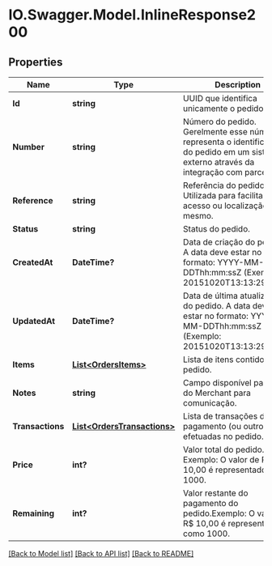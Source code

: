 # IO.Swagger.Model.InlineResponse200
## Properties

Name | Type | Description | Notes
------------ | ------------- | ------------- | -------------
**Id** | **string** | UUID que identifica unicamente o pedido. | 
**Number** | **string** | Número do pedido. Gerelmente esse número representa o identificador do pedido em um sistema externo através da integração com parceiros. | [optional] 
**Reference** | **string** | Referência do pedido. Utilizada para facilitar o acesso ou localização do mesmo. | [optional] 
**Status** | **string** | Status do pedido. | 
**CreatedAt** | **DateTime?** | Data de criação do pedido. A data deve estar no formato: YYYY-MM-DDThh:mm:ssZ (Exemplo: 20151020T13:13:29.000Z) | 
**UpdatedAt** | **DateTime?** | Data de última atualização do pedido. A data deve estar no formato: YYYY-MM-DDThh:mm:ssZ (Exemplo: 20151020T13:13:29.000Z) | 
**Items** | [**List&lt;OrdersItems&gt;**](OrdersItems.md) | Lista de itens contidos no pedido. | 
**Notes** | **string** | Campo disponível para uso do Merchant para comunicação. | [optional] 
**Transactions** | [**List&lt;OrdersTransactions&gt;**](OrdersTransactions.md) | Lista de transações de pagamento (ou outros tipos) efetuadas no pedido. | 
**Price** | **int?** | Valor total do pedido. Exemplo: O valor de R$ 10,00 é representado como 1000. | 
**Remaining** | **int?** | Valor restante do pagamento do pedido.Exemplo: O valor de R$ 10,00 é representado como 1000. | 

[[Back to Model list]](../README.md#documentation-for-models) [[Back to API list]](../README.md#documentation-for-api-endpoints) [[Back to README]](../README.md)

